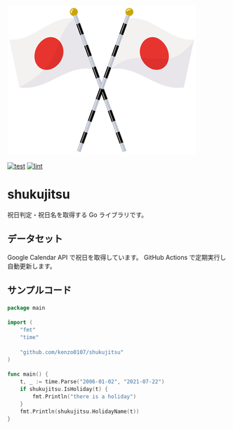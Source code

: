 ![](logo.jpg)

[![test](https://github.com/kenzo0107/shukujitsu/actions/workflows/test.yml/badge.svg)](https://github.com/kenzo0107/shukujitsu/actions/workflows/test.yml) [![lint](https://github.com/kenzo0107/shukujitsu/actions/workflows/lint.yml/badge.svg)](https://github.com/kenzo0107/shukujitsu/actions/workflows/lint.yml)

# shukujitsu

祝日判定・祝日名を取得する Go ライブラリです。


## データセット

Google Calendar API で祝日を取得しています。
GitHub Actions で定期実行し自動更新します。

## サンプルコード

```go
package main

import (
	"fmt"
	"time"

	"github.com/kenzo0107/shukujitsu"
)

func main() {
	t, _ := time.Parse("2006-01-02", "2021-07-22")
	if shukujitsu.IsHoliday(t) {
		fmt.Println("there is a holiday")
	}
	fmt.Println(shukujitsu.HolidayName(t))
}
```
